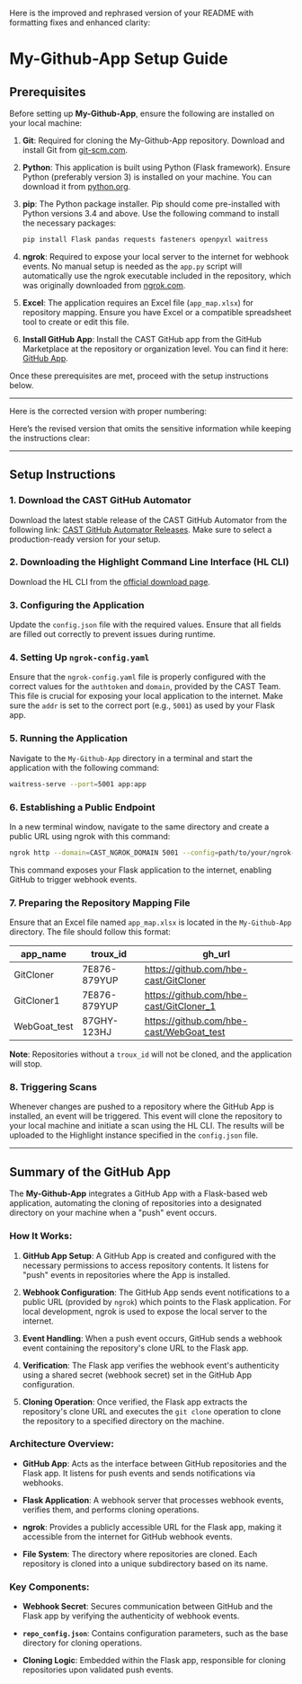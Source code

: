 Here is the improved and rephrased version of your README with formatting fixes and enhanced clarity:
# My-Github-App Setup Guide

## Prerequisites

Before setting up **My-Github-App**, ensure the following are installed on your local machine:

1. **Git**: Required for cloning the My-Github-App repository. Download and install Git from [git-scm.com](https://git-scm.com/).
   
2. **Python**: This application is built using Python (Flask framework). Ensure Python (preferably version 3) is installed on your machine. You can download it from [python.org](https://www.python.org/).

3. **pip**: The Python package installer. Pip should come pre-installed with Python versions 3.4 and above. Use the following command to install the necessary packages:
    ```bash
    pip install Flask pandas requests fasteners openpyxl waitress
    ```

4. **ngrok**: Required to expose your local server to the internet for webhook events. No manual setup is needed as the `app.py` script will automatically use the ngrok executable included in the repository, which was originally downloaded from [ngrok.com](https://ngrok.com/).

5. **Excel**: The application requires an Excel file (`app_map.xlsx`) for repository mapping. Ensure you have Excel or a compatible spreadsheet tool to create or edit this file.

6. **Install GitHub App**: Install the CAST GitHub app from the GitHub Marketplace at the repository or organization level. You can find it here: [GitHub App](https://github.com/marketplace/gitrepofetcher).

Once these prerequisites are met, proceed with the setup instructions below.

---

Here is the corrected version with proper numbering:

Here’s the revised version that omits the sensitive information while keeping the instructions clear:

---

## Setup Instructions

### 1. Download the CAST GitHub Automator
Download the latest stable release of the CAST GitHub Automator from the following link: [CAST GitHub Automator Releases](https://github.com/hbe-cast/my-github-app/releases). Make sure to select a production-ready version for your setup.

### 2. Downloading the Highlight Command Line Interface (HL CLI)
Download the HL CLI from the [official download page](https://doc.casthighlight.com/product-tutorials-third-party-tools/automated-code-scan-command-line/).

### 3. Configuring the Application
Update the `config.json` file with the required values. Ensure that all fields are filled out correctly to prevent issues during runtime.

### 4. Setting Up `ngrok-config.yaml`
Ensure that the `ngrok-config.yaml` file is properly configured with the correct values for the `authtoken` and `domain`, provided by the CAST Team. This file is crucial for exposing your local application to the internet. Make sure the `addr` is set to the correct port (e.g., `5001`) as used by your Flask app.

### 5. Running the Application
Navigate to the `My-Github-App` directory in a terminal and start the application with the following command:
```bash
waitress-serve --port=5001 app:app
```

### 6. Establishing a Public Endpoint
In a new terminal window, navigate to the same directory and create a public URL using ngrok with this command:
```bash
ngrok http --domain=CAST_NGROK_DOMAIN 5001 --config=path/to/your/ngrok-config.yaml
```
This command exposes your Flask application to the internet, enabling GitHub to trigger webhook events.

### 7. Preparing the Repository Mapping File
Ensure that an Excel file named `app_map.xlsx` is located in the `My-Github-App` directory. The file should follow this format:

| app_name      | troux_id    | gh_url                                      |
|---------------|-------------|---------------------------------------------|
| GitCloner     | 7E876-879YUP| https://github.com/hbe-cast/GitCloner       |
| GitCloner1    | 7E876-879YUP| https://github.com/hbe-cast/GitCloner_1     |
| WebGoat_test  | 87GHY-123HJ | https://github.com/hbe-cast/WebGoat_test    |

**Note**: Repositories without a `troux_id` will not be cloned, and the application will stop.

### 8. Triggering Scans
Whenever changes are pushed to a repository where the GitHub App is installed, an event will be triggered. This event will clone the repository to your local machine and initiate a scan using the HL CLI. The results will be uploaded to the Highlight instance specified in the `config.json` file.

---

## Summary of the GitHub App

The **My-Github-App** integrates a GitHub App with a Flask-based web application, automating the cloning of repositories into a designated directory on your machine when a "push" event occurs.

### How It Works:

1. **GitHub App Setup**: A GitHub App is created and configured with the necessary permissions to access repository contents. It listens for "push" events in repositories where the App is installed.
   
2. **Webhook Configuration**: The GitHub App sends event notifications to a public URL (provided by `ngrok`) which points to the Flask application. For local development, ngrok is used to expose the local server to the internet.

3. **Event Handling**: When a push event occurs, GitHub sends a webhook event containing the repository's clone URL to the Flask app.

4. **Verification**: The Flask app verifies the webhook event's authenticity using a shared secret (webhook secret) set in the GitHub App configuration.

5. **Cloning Operation**: Once verified, the Flask app extracts the repository's clone URL and executes the `git clone` operation to clone the repository to a specified directory on the machine.

### Architecture Overview:

- **GitHub App**: Acts as the interface between GitHub repositories and the Flask app. It listens for push events and sends notifications via webhooks.
  
- **Flask Application**: A webhook server that processes webhook events, verifies them, and performs cloning operations.

- **ngrok**: Provides a publicly accessible URL for the Flask app, making it accessible from the internet for GitHub webhook events.

- **File System**: The directory where repositories are cloned. Each repository is cloned into a unique subdirectory based on its name.

### Key Components:

- **Webhook Secret**: Secures communication between GitHub and the Flask app by verifying the authenticity of webhook events.

- **`repo_config.json`**: Contains configuration parameters, such as the base directory for cloning operations.

- **Cloning Logic**: Embedded within the Flask app, responsible for cloning repositories upon validated push events.